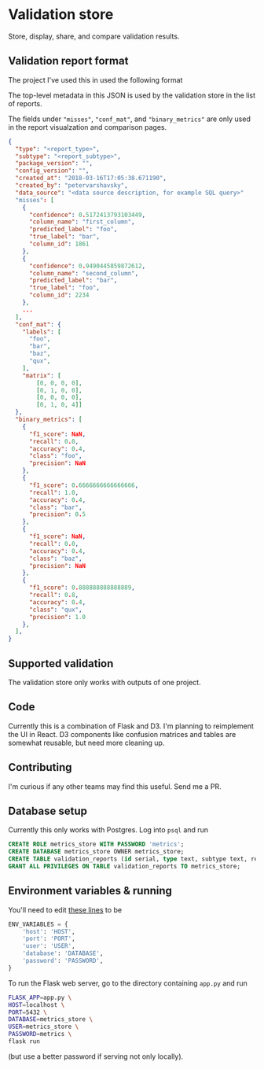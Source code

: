 # Validation store

Store, display, share, and compare validation results.

## Validation report format

The project I've used this in used the following format

The top-level metadata in this JSON is used by the validation store in the list of reports.

The fields under `"misses"`, `"conf_mat"`, and `"binary_metrics"` are only used in the report visualzation and comparison pages.

```json
{
  "type": "<report_type>",
  "subtype": "<report_subtype>",
  "package_version": "",
  "config_version": "",
  "created_at": "2018-03-16T17:05:38.671190",
  "created_by": "petervarshavsky",
  "data_source": "<data source description, for example SQL query>"
  "misses": [
    {
      "confidence": 0.5172413793103449,
      "column_name": "first_column",
      "predicted_label": "foo",
      "true_label": "bar",
      "column_id": 1861
    },
    {
      "confidence": 0.9490445859872612,
      "column_name": "second_column",
      "predicted_label": "bar",
      "true_label": "foo",
      "column_id": 2234
    },
    ...
  ],
  "conf_mat": {
    "labels": [
      "foo",
      "bar",
      "baz",
      "qux",
    ],
    "matrix": [
        [0, 0, 0, 0],
        [0, 1, 0, 0],
        [0, 0, 0, 0],
        [0, 1, 0, 4]]
  },
  "binary_metrics": [
    {
      "f1_score": NaN,
      "recall": 0.0,
      "accuracy": 0.4,
      "class": "foo",
      "precision": NaN
    },
    {
      "f1_score": 0.6666666666666666,
      "recall": 1.0,
      "accuracy": 0.4,
      "class": "bar",
      "precision": 0.5
    },
    {
      "f1_score": NaN,
      "recall": 0.0,
      "accuracy": 0.4,
      "class": "baz",
      "precision": NaN
    },
    {
      "f1_score": 0.888888888888889,
      "recall": 0.8,
      "accuracy": 0.4,
      "class": "qux",
      "precision": 1.0
    },
  ],
}
```

## Supported validation
The validation store only works with outputs of one project.

## Code
Currently this is a combination of Flask and D3. I'm planning to reimplement the UI in React.
D3 components like confusion matrices and tables are somewhat reusable, but need more cleaning up.

## Contributing
I'm curious if any other teams may find this useful. Send me a PR.

## Database setup
Currently this only works with Postgres. Log into `psql` and run
```sql
CREATE ROLE metrics_store WITH PASSWORD 'metrics';
CREATE DATABASE metrics_store OWNER metrics_store;
CREATE TABLE validation_reports (id serial, type text, subtype text, report JSON, uploaded_by text, writeup text);
GRANT ALL PRIVILEGES ON TABLE validation_reports TO metrics_store;
```
## Environment variables & running
You'll need to edit [these lines](https://github.com/pvarsh/metrics_store/blob/master/validation_store/db.py#L9-L15) to be
```python
ENV_VARIABLES = { 
    'host': 'HOST',
    'port': 'PORT',
    'user': 'USER',
    'database': 'DATABASE',
    'password': 'PASSWORD',
}
```

To run the Flask web server, go to the directory containing `app.py` and run 
```bash
FLASK_APP=app.py \
HOST=localhost \
PORT=5432 \
DATABASE=metrics_store \
USER=metrics_store \
PASSWORD=metrics \
flask run
```
(but use a better password if serving not only locally).
